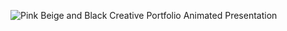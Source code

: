 ![Pink Beige and Black Creative Portfolio Animated Presentation](https://github.com/user-attachments/assets/e78a757e-5e28-439b-90bd-871219dfe4d0)

